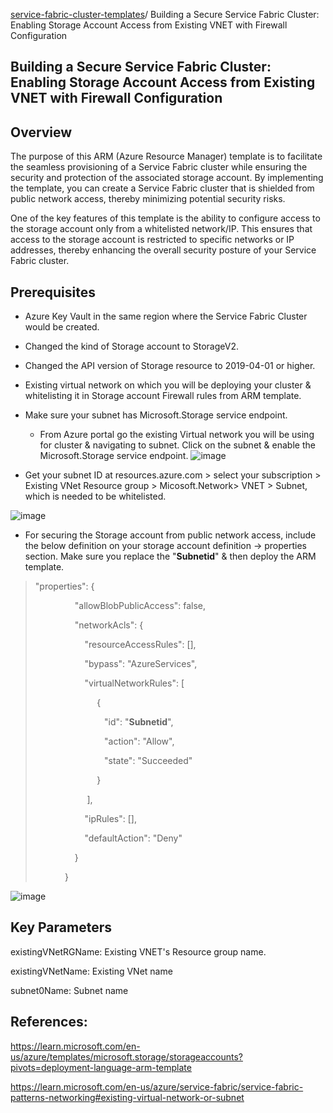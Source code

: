 [service-fabric-cluster-templates](https://github.com/Azure-Samples/service-fabric-cluster-templates/tree/master)/
Building a Secure Service Fabric Cluster: Enabling Storage Account
Access from Existing VNET with Firewall Configuration

## **Building a Secure Service Fabric Cluster: Enabling Storage Account Access from Existing VNET with Firewall Configuration**

## Overview

The purpose of this ARM (Azure Resource Manager) template is to
facilitate the seamless provisioning of a Service Fabric cluster while
ensuring the security and protection of the associated storage account.
By implementing the template, you can create a Service Fabric cluster
that is shielded from public network access, thereby minimizing
potential security risks.

One of the key features of this template is the ability to configure
access to the storage account only from a whitelisted network/IP. This
ensures that access to the storage account is restricted to specific
networks or IP addresses, thereby enhancing the overall security posture
of your Service Fabric cluster.

## Prerequisites

-   Azure Key Vault in the same region where the Service Fabric Cluster
    would be created.

-   Changed the kind of Storage account to StorageV2.

-   Changed the API version of Storage resource to 2019-04-01 or higher.

-   Existing virtual network on which you will be deploying your cluster
    & whitelisting it in Storage account Firewall rules from ARM
    template.

-   Make sure your subnet has Microsoft.Storage service endpoint.

    -   From Azure portal go the existing Virtual network you will be
        using for cluster & navigating to subnet. Click on the subnet &
        enable the Microsoft.Storage service endpoint.
![image](https://github.com/radhusharma11/service-fabric-cluster-templates/assets/113444108/bebfd584-a7c4-4fc2-92ef-c59a833017d7)


-   Get your subnet ID at resources.azure.com \> select your
    subscription \> Existing VNet Resource group \> Micosoft.Network\>
    VNET \> Subnet, which is needed to be whitelisted.

![image](https://github.com/radhusharma11/service-fabric-cluster-templates/assets/113444108/e18d8993-38c8-4af1-b7de-56f7adadd011)


-   For securing the Storage account from public network access, include
    the below definition on your storage account definition -\>
    properties section. Make sure you replace the "**Subnetid**" & then
    deploy the ARM template.

> \"properties\": {
>
>                 \"allowBlobPublicAccess\": false,
>
>                 \"networkAcls\": {
>
>                     \"resourceAccessRules\": \[\],
>
>                     \"bypass\": \"AzureServices\",
>
>                     \"virtualNetworkRules\": \[
>
>                          {
>
>                             \"id\": "**Subnetid**\",
>
>                             \"action\": \"Allow\",
>
>                             \"state\": \"Succeeded"
>
>                          }
>
>                      \],
>
>                     \"ipRules\": \[\],
>
>                     \"defaultAction\": \"Deny\"
>
>                 }
>
>             }
>

![image](https://github.com/radhusharma11/service-fabric-cluster-templates/assets/113444108/cb1874a2-06b6-496a-b12d-644ddc42317c)

## Key Parameters

existingVNetRGName: Existing VNET's Resource group name.

existingVNetName: Existing VNet name

subnet0Name: Subnet name

## References: 

<https://learn.microsoft.com/en-us/azure/templates/microsoft.storage/storageaccounts?pivots=deployment-language-arm-template>

<https://learn.microsoft.com/en-us/azure/service-fabric/service-fabric-patterns-networking#existing-virtual-network-or-subnet>
